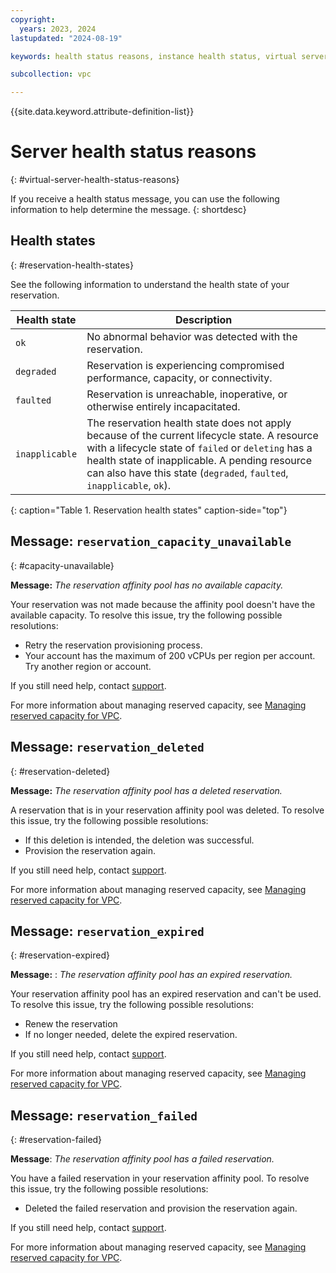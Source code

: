 ```yaml
---
copyright:
  years: 2023, 2024
lastupdated: "2024-08-19"

keywords: health status reasons, instance health status, virtual server health status,

subcollection: vpc

---
```


{{site.data.keyword.attribute-definition-list}}

# Server health status reasons
{: #virtual-server-health-status-reasons}

If you receive a health status message, you can use the following information to help determine the message.
{: shortdesc}

## Health states
{: #reservation-health-states}

See the following information to understand the health state of your reservation.

| Health state | Description |
| ------------ | ----------- |
| `ok` | No abnormal behavior was detected with the reservation. |
| `degraded` | Reservation is experiencing compromised performance, capacity, or connectivity. |
| `faulted` | Reservation is unreachable, inoperative, or otherwise entirely incapacitated. |
| `inapplicable` | The reservation health state does not apply because of the current lifecycle state. A resource with a lifecycle state of `failed` or `deleting` has a health state of inapplicable. A pending resource can also have this state (`degraded`, `faulted`, `inapplicable`, `ok`). |
{: caption="Table 1. Reservation health states" caption-side="top"}

## Message: `reservation_capacity_unavailable`
{: #capacity-unavailable}

**Message:** _The reservation affinity pool has no available capacity._

Your reservation was not made because the affinity pool doesn't have the available capacity. To resolve this issue, try the following possible resolutions:

* Retry the reservation provisioning process.
* Your account has the maximum of 200 vCPUs per region per account. Try another region or account.

If you still need help, contact [support](/docs/vpc?topic=vpc-getting-help-and-support-for-vpc).

For more information about managing reserved capacity, see [Managing reserved capacity for VPC](/docs/vpc?topic=vpc-managing-reserved-capacity-vpc).

## Message: `reservation_deleted`
{: #reservation-deleted}

**Message:** _The reservation affinity pool has a deleted reservation._

A reservation that is in your reservation affinity pool was deleted. To resolve this issue, try the following possible resolutions:

* If this deletion is intended, the deletion was successful.
* Provision the reservation again.

If you still need help, contact [support](/docs/vpc?topic=vpc-getting-help-and-support-for-vpc).

For more information about managing reserved capacity, see [Managing reserved capacity for VPC](/docs/vpc?topic=vpc-managing-reserved-capacity-vpc).

## Message: `reservation_expired`
{: #reservation-expired}

**Message:** : _The reservation affinity pool has an expired reservation._

Your reservation affinity pool has an expired reservation and can't be used. To resolve this issue, try the following possible resolutions:

* Renew the reservation
* If no longer needed, delete the expired reservation.

If you still need help, contact [support](/docs/vpc?topic=vpc-getting-help-and-support-for-vpc).

For more information about managing reserved capacity, see [Managing reserved capacity for VPC](/docs/vpc?topic=vpc-managing-reserved-capacity-vpc).

## Message: `reservation_failed`
{: #reservation-failed}

**Message**: _The reservation affinity pool has a failed reservation._

You have a failed reservation in your reservation affinity pool. To resolve this issue, try the following possible resolutions:

* Deleted the failed reservation and provision the reservation again.

If you still need help, contact [support](/docs/vpc?topic=vpc-getting-help-and-support-for-vpc).

For more information about managing reserved capacity, see [Managing reserved capacity for VPC](/docs/vpc?topic=vpc-managing-reserved-capacity-vpc).
